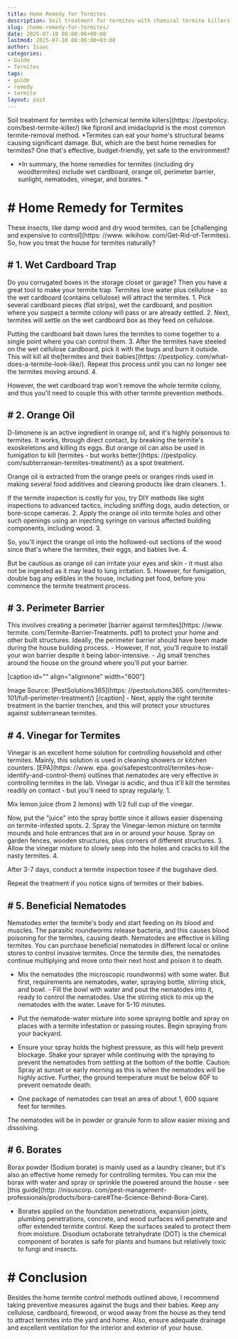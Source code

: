 ```yaml
---
title: Home Remedy for Termites
description: Soil treatment for termites with chemical termite killers like fipronil and imidacloprid is the most common termite-removal method. Termites can eat your...
slug: /home-remedy-for-termites/
date: 2025-07-10 00:00:00+00:00
lastmod: 2025-07-10 00:00:00+03:00
author: Isaac
categories:
- Guide
- Termites
tags:
- guide
- remedy
- termite
layout: post
---
```


Soil treatment for termites with [chemical termite killers](https: //pestpolicy. com/best-termite-killer/) like fipronil and imidacloprid is the most common termite-removal method. *Termites can eat your home's structural beams causing significant damage. But, which are the best home remedies for termites? One that's effective, budget-friendly, yet safe to the environment?

* *In summary, the home remedies for termites (including dry woodtermites) include wet cardboard, orange oil, perimeter barrier, sunlight, nematodes, vinegar, and borates. *

# # Home Remedy for Termites

These insects, like damp wood and dry wood termites, can be [challenging and expensive to control](https: //www. wikihow. com/Get-Rid-of-Termites). So, how you treat the house for termites naturally?

## # 1. Wet Cardboard Trap

Do you corrugated boxes in the storage closet or garage? Then you have a great tool to make your termite trap. Termites love water plus cellulose - so the wet cardboard (contains cellulose) will attract the termites. 1. Pick several cardboard pieces (flat strips), wet the cardboard, and position where you suspect a termite colony will pass or are already settled. 2. Next, termites will settle on the wet cardboard box as they feed on cellulose.

Putting the cardboard bait down lures the termites to come together to a single point where you can control them. 3. After the termites have steeled on the wet cellulose cardboard, pick it with the bugs and burn it outside. This will kill all the[termites and their babies](https: //pestpolicy. com/what-does-a-termite-look-like/). Repeat this process until you can no longer see the termites moving around. 4.

However, the wet cardboard trap won't remove the whole termite colony, and thus you'll need to couple this with other termite prevention methods.

## # 2. Orange Oil

D-limonene is an active ingredient in orange oil, and it's highly poisonous to termites. It works, through direct contact, by breaking the termite's exoskeletons and killing its eggs. But orange oil can also be used in fumigation to kill [termites - but works better](https: //pestpolicy. com/subterranean-termites-treatment/) as a spot treatment.

Orange oil is extracted from the orange peels or oranges rinds used in making several food additives and cleaning products like drain cleaners. 1.

If the termite inspection is costly for you, try DIY methods like sight inspections to advanced tactics, including sniffing dogs, audio detection, or bore-scope cameras. 2. Apply the orange oil into termite holes and other such openings using an injecting syringe on various affected building components, including wood. 3.

So, you'll inject the orange oil into the hollowed-out sections of the wood since that's where the termites, their eggs, and babies live. 4.

But be cautious as orange oil can irritate your eyes and skin - it must also not be ingested as it may lead to lung irritation. 5. However, for fumigation, double bag any edibles in the house, including pet food, before you commence the termite treatment process.

## # 3. Perimeter Barrier

This involves creating a perimeter [barrier against termites](https: //www. termite. com/Termite-Barrier-Treatments. pdf) to protect your home and other built structures. Ideally, the perimeter barrier should have been made during the house building process. - However, if not, you'll require to install your won barrier despite it being labor-intensive. - Jig small trenches around the house on the ground where you'll put your barrier.

[caption id="" align="alignnone" width="600"]

Image Source: [PestSolutions365](https: //pestsolutions365. com//termites-101/full-perimeter-treatment/) [/caption] - Next, apply the right termite treatment in the barrier trenches, and this will protect your structures against subterranean termites.

## # 4. Vinegar for Termites

Vinegar is an excellent home solution for controlling household and other termites. Mainly, this solution is used in cleaning showers or kitchen counters. [EPA](https: //www. epa. gov/safepestcontrol/termites-how-identify-and-control-them) outlines that nematodes are very effective in controlling termites in the lab. Vinegar is acidic, and thus it'll kill the termites readily on contact - but you'll need to spray regularly. 1.

Mix lemon juice (from 2 lemons) with 1/2 full cup of the vinegar.

Now, put the "juice" into the spray bottle since it allows easier dispensing on termite-infested spots. 2. Spray the Vinegar-lemon mixture on termite mounds and hole entrances that are in or around your house. Spray on garden fences, wooden structures, plus corners of different structures. 3. Allow the vinegar mixture to slowly seep into the holes and cracks to kill the nasty termites. 4.

After 3-7 days, conduct a termite inspection tosee if the bugshave died.

Repeat the treatment if you notice signs of termites or their babies.

## # 5. Beneficial Nematodes

Nematodes enter the termite's body and start feeding on its blood and muscles. The parasitic roundworms release bacteria, and this causes blood poisoning for the termites, causing death. Nematodes are effective in killing termites. You can purchase beneficial nematodes in different local or online stores to control invasive termites. Once the termite dies, the nematodes continue multiplying and move onto their next host and poison it to death.

- Mix the nematodes (the microscopic roundworms) with some water. But first, requirements are nematodes, water, spraying bottle, stirring stick, and bowl. - Fill the bowl with water and pout the nematodes into it, ready to control the nematodes. Use the stirring stick to mix up the nematodes with the water. Leave for 5-10 minutes.

- Put the nematode-water mixture into some spraying bottle and spray on places with a termite infestation or passing routes. Begin spraying from your backyard.

- Ensure your spray holds the highest pressure, as this will help prevent blockage. Shake your sprayer while continuing with the spraying to prevent the nematodes from settling at the bottom of the bottle. Caution: Spray at sunset or early morning as this is when the nematodes will be highly active. Further, the ground temperature must be below 60F to prevent nematode death.

- One package of nematodes can treat an area of about 1, 600 square feet for termites.

The nematodes will be in powder or granule form to allow easier mixing and dissolving.

## # 6. Borates

Borax powder (Sodium borate) is mainly used as a laundry cleaner, but it's also an effective home remedy for controlling termites. You can mix the borax with water and spray or sprinkle the powered around the house - see [this guide](http: //nisuscorp. com/pest-management-professionals/products/bora-care#The-Science-Behind-Bora-Care).

- Borates applied on the foundation penetrations, expansion joints, plumbing penetrations, concrete, and wood surfaces will penetrate and offer extended termite control. Keep the surfaces sealed to protect them from moisture. Disodium octaborate tetrahydrate (DOT) is the chemical component of borates is safe for plants and humans but relatively toxic to fungi and insects.

# # Conclusion

Besides the home termite control methods outlined above, I recommend taking preventive measures against the bugs and their babies. Keep any cellulose, cardboard, firewood, or wood away from the house as they tend to attract termites into the yard and home. Also, ensure adequate drainage and excellent ventilation for the interior and exterior of your house.
